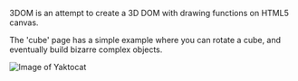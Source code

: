 3DOM is an attempt to create a 3D DOM with drawing functions on HTML5 canvas.

The 'cube' page has a simple example where you can rotate a cube, and eventually build bizarre complex objects.

![Image of Yaktocat](https://unb365-my.sharepoint.com/:i:/g/personal/150045832_unb365_onmicrosoft_com/EXfcTFfhvuxNtS765iRpWkYB1nHcGkJ2ojKfVAHSvyvu1A?e=rh3MH1)
